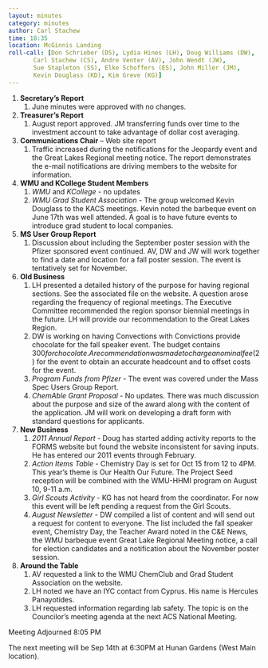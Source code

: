 ```yaml
---
layout: minutes
category: minutes
author: Carl Stachew
time: 18:35
location: McGinnis Landing
roll-call: [Don Schrieber (DS), Lydia Hines (LH), Doug Williams (DW),
	   Carl Stachew (CS), Andre Venter (AV), John Wendt (JW),
	   Sue Stapleton (SS), Elke Schoffers (ES), John Miller (JM),
	   Kevin Douglass (KD), Kim Greve (KG)]
---
```


1. **Secretary’s Report**
   1. June minutes were approved with no changes.
2. **Treasurer’s Report**
   1. August report approved. JM transferring funds over time to the investment account to take advantage of dollar cost averaging.
3. **Communications Chair** – Web site report
   1. Traffic increased during the notifications for the Jeopardy event and the Great Lakes Regional meeting notice. The report demonstrates the e-mail notifications are driving members to the website for information.
4. **WMU and KCollege Student Members**
   1. *WMU* and *KCollege* - no updates
   2. *WMU Grad Student Association* - The group welcomed Kevin Douglass to the KACS meetings. Kevin noted the barbeque event on June 17th was well attended. A goal is to have future events to introduce grad student to local companies.
5. **MS User Group Report**
   1. Discussion about including the September poster session with the Pfizer sponsored event continued. AV, DW and JW will work together to find a date and location for a fall poster session. The event is tentatively set for November.
6. **Old Business**
   1. LH presented a detailed history of the purpose for having regional sections. See the associated file on the website. A question arose regarding the frequency of regional meetings. The Executive Committee recommended the region sponsor biennial meetings in the future. LH will provide our recommendation to the Great Lakes Region.
   2. DW is working on having Convections with Convictions provide chocolate for the fall speaker event. The budget contains $300 for chocolate. A recommendation was made to charge a nominal fee ($2) for the event to obtain an accurate headcount and to offset costs for the event.
   3. *Program Funds from Pfizer* - The event was covered under the Mass Spec Users Group Report.
   4. *ChemAble Grant Proposal* - No updates. There was much discussion about the purpose and size of the award along with the content of the application. JM will work on developing a draft form with standard questions for applicants.
7. **New Business**
   1. *2011 Annual Report* - Doug has started adding activity reports to the FORMS website but found the website inconsistent for saving inputs. He has entered our 2011 events through February.
   2. *Action Items Table* - Chemistry Day is set for Oct 15 from 12 to 4PM. This year’s theme is Our Health Our Future. The Project Seed reception will be combined with the WMU-HHMI program on August 10, 9-11 a.m.
   3. *Girl Scouts Activity* - KG has not heard from the coordinator. For now this event will be left pending a request from the Girl Scouts.
   4. *August Newsletter* - DW compiled a list of content and will send out a request for content to everyone. The list included the fall speaker event, Chemistry Day, the Teacher Award noted in the C&E News, the WMU barbeque event Great Lake Regional Meeting notice, a call for election candidates and a notification about the November poster session.
8. **Around the Table**
   1. AV requested a link to the WMU ChemClub and Grad Student Association on the website.
   2. LH noted we have an IYC contact from Cyprus. His name is Hercules Panayotides.
   3. LH requested information regarding lab safety. The topic is on the Councilor’s meeting agenda at the next ACS National Meeting.

Meeting Adjourned 8:05 PM

The next meeting will be Sep 14th at 6:30PM at Hunan Gardens (West Main location).

